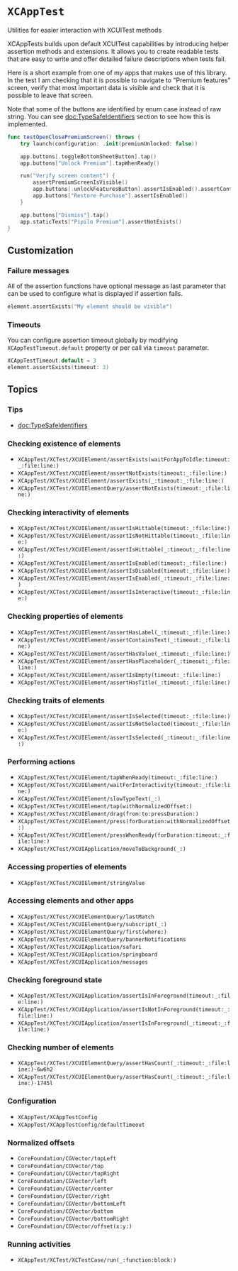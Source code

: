 # ``XCAppTest``

Utilities for easier interaction with XCUITest methods

XCAppTests builds upon default XCUITest capabilities by introducing helper assertion methods and extensions. It allows you to create readable tests that are easy to write and offer detailed failure descriptions when tests fail.

Here is a short example from one of my apps that makes use of this library. In the test I am checking that it is possible to navigate to "Premium features" screen, verify that most important data is visible and check that it is possible to leave that screen.

Note that some of the buttons are identified by enum case instead of raw string. You can see <doc:TypeSafeIdentifiers> section to see how this is implemented.

```swift
func testOpenClosePremiumScreen() throws {
    try launch(configuration: .init(premiumUnlocked: false))

    app.buttons[.toggleBottomSheetButton].tap()
    app.buttons["Unlock Premium"].tapWhenReady()

    run("Verify screen content") {
        assertPremiumScreenIsVisible()
        app.buttons[.unlockFeaturesButton].assertIsEnabled().assertContainsText("Lifetime access")
        app.buttons["Restore Purchase"].assertIsEnabled()
    }

    app.buttons["Dismiss"].tap()
    app.staticTexts["Pipilo Premium"].assertNotExists()
}
```

## Customization

### Failure messages

All of the assertion functions have optional message as last parameter that can be used to configure what is displayed if assertion fails.

```swift
element.assertExists("My element should be visible")
```

### Timeouts

You can configure assertion timeout globally by modifying `XCAppTestTimeout.default` property or per call via `timeout` parameter.

```swift
XCAppTestTimeout.default = 3
element.assertExists(timeout: 3)
```

## Topics

### Tips

- <doc:TypeSafeIdentifiers>

### Checking existence of elements

- ``XCAppTest/XCTest/XCUIElement/assertExists(waitForAppToIdle:timeout:_:file:line:)``
- ``XCAppTest/XCTest/XCUIElement/assertNotExists(timeout:_:file:line:)``
- ``XCAppTest/XCTest/XCUIElement/assertExists(_:timeout:_:file:line:)``
- ``XCAppTest/XCTest/XCUIElementQuery/assertNotExists(timeout:_:file:line:)``

### Checking interactivity of elements

- ``XCAppTest/XCTest/XCUIElement/assertIsHittable(timeout:_:file:line:)``
- ``XCAppTest/XCTest/XCUIElement/assertIsNotHittable(timeout:_:file:line:)``
- ``XCAppTest/XCTest/XCUIElement/assertIsHittable(_:timeout:_:file:line:)``
- ``XCAppTest/XCTest/XCUIElement/assertIsEnabled(timeout:_:file:line:)``
- ``XCAppTest/XCTest/XCUIElement/assertIsDisabled(timeout:_:file:line:)``
- ``XCAppTest/XCTest/XCUIElement/assertIsEnabled(_:timeout:_:file:line:)``
- ``XCAppTest/XCTest/XCUIElement/assertIsInteractive(timeout:_:file:line:)``

### Checking properties of elements

- ``XCAppTest/XCTest/XCUIElement/assertHasLabel(_:timeout:_:file:line:)``
- ``XCAppTest/XCTest/XCUIElement/assertContainsText(_:timeout:_:file:line:)``
- ``XCAppTest/XCTest/XCUIElement/assertHasValue(_:timeout:_:file:line:)``
- ``XCAppTest/XCTest/XCUIElement/assertHasPlaceholder(_:timeout:_:file:line:)``
- ``XCAppTest/XCTest/XCUIElement/assertIsEmpty(timeout:_:file:line:)``
- ``XCAppTest/XCTest/XCUIElement/assertHasTitle(_:timeout:_:file:line:)``

### Checking traits of elements

- ``XCAppTest/XCTest/XCUIElement/assertIsSelected(timeout:_:file:line:)``
- ``XCAppTest/XCTest/XCUIElement/assertIsNotSelected(timeout:_:file:line:)``
- ``XCAppTest/XCTest/XCUIElement/assertIsSelected(_:timeout:_:file:line:)``

### Performing actions

- ``XCAppTest/XCTest/XCUIElement/tapWhenReady(timeout:_:file:line:)``
- ``XCAppTest/XCTest/XCUIElement/waitForInteractivity(timeout:_:file:line:)``
- ``XCAppTest/XCTest/XCUIElement/slowTypeText(_:)``
- ``XCAppTest/XCTest/XCUIElement/tap(withNormalizedOffset:)``
- ``XCAppTest/XCTest/XCUIElement/drag(from:to:pressDuration:)``
- ``XCAppTest/XCTest/XCUIElement/press(forDuration:withNormalizedOffset:)``
- ``XCAppTest/XCTest/XCUIElement/pressWhenReady(forDuration:timeout:_:file:line:)``
- ``XCAppTest/XCTest/XCUIApplication/moveToBackground(_:)``

### Accessing properties of elements

- ``XCAppTest/XCTest/XCUIElement/stringValue``

### Accessing elements and other apps

- ``XCAppTest/XCTest/XCUIElementQuery/lastMatch``
- ``XCAppTest/XCTest/XCUIElementQuery/subscript(_:)``
- ``XCAppTest/XCTest/XCUIElementQuery/first(where:)``
- ``XCAppTest/XCTest/XCUIElementQuery/bannerNotifications``
- ``XCAppTest/XCTest/XCUIApplication/safari``
- ``XCAppTest/XCTest/XCUIApplication/springboard``
- ``XCAppTest/XCTest/XCUIApplication/messages``

### Checking foreground state

- ``XCAppTest/XCTest/XCUIApplication/assertIsInForeground(timeout:_:file:line:)``
- ``XCAppTest/XCTest/XCUIApplication/assertIsNotInForeground(timeout:_:file:line:)``
- ``XCAppTest/XCTest/XCUIApplication/assertIsInForeground(_:timeout:_:file:line:)``

### Checking number of elements

- ``XCAppTest/XCTest/XCUIElementQuery/assertHasCount(_:timeout:_:file:line:)-6w6h2``
- ``XCAppTest/XCTest/XCUIElementQuery/assertHasCount(_:timeout:_:file:line:)-1745l``

### Configuration

- ``XCAppTest/XCAppTestConfig``
- ``XCAppTest/XCAppTestConfig/defaultTimeout``

### Normalized offsets

- ``CoreFoundation/CGVector/topLeft``
- ``CoreFoundation/CGVector/top``
- ``CoreFoundation/CGVector/topRight``
- ``CoreFoundation/CGVector/left``
- ``CoreFoundation/CGVector/center``
- ``CoreFoundation/CGVector/right``
- ``CoreFoundation/CGVector/bottomLeft``
- ``CoreFoundation/CGVector/bottom``
- ``CoreFoundation/CGVector/bottomRight``
- ``CoreFoundation/CGVector/offset(x:y:)``

### Running activities

- ``XCAppTest/XCTest/XCTestCase/run(_:function:block:)``
